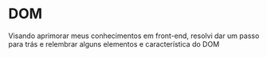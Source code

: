 # DOM

Visando aprimorar meus conhecimentos em front-end, resolvi dar um passo para trás e relembrar alguns elementos e característica do DOM
